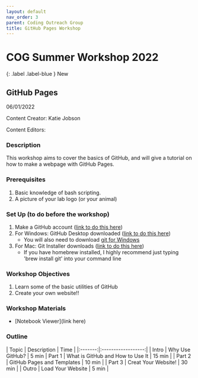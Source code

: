 ```yaml
---
layout: default
nav_order: 3
parent: Coding Outreach Group
title: GitHub Pages Workshop
---
```


# COG Summer Workshop 2022

{: .label .label-blue }
New
## GitHub Pages
06/01/2022

Content Creator: Katie Jobson

Content Editors:

### Description

This workshop aims to cover the basics of GitHub, and will give a tutorial on how to make a webpage with GitHub Pages.

### Prerequisites

1. Basic knowledge of bash scripting. 
2. A picture of your lab logo (or your animal)


### Set Up (to do before the workshop)


1. Make a GitHub account ([link to do this here](https://github.com/))
2. For Windows: GitHub Desktop downloaded ([link to do this here](https://desktop.github.com/))
    - You will also need to download [git for Windows](https://gitforwindows.org/)
3. For Mac: Git Installer downloads ([link to do this here](https://sourceforge.net/projects/git-osx-installer/files/))
    - If you have homebrew installed, I highly recommend just typing 'brew install git' into your command line


### Workshop Objectives

1. Learn some of the basic utilities of GitHub
2. Create your own website!!


### Workshop Materials

- [Notebook Viewer](link here)

### Outline

| Topic | Description | Time |
|:-------:|:------------------:|
| Intro  | Why Use GitHub? | 5 min 
| Part 1 | What is GitHub and How to Use It | 15 min |
| Part 2 | GitHub Pages and Templates | 10 min |
| Part 3 | Creat Your Website! | 30 min |
| Outro  | Load Your Website  | 5 min  |
